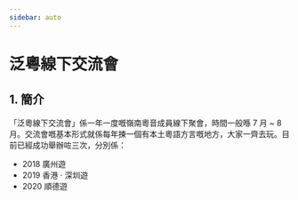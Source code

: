 ```yaml
---
sidebar: auto
---
```


# 泛粵線下交流會

## 1. 簡介

「泛粵線下交流會」係一年一度嘅嶺南粵音成員線下聚會，時間一般喺 7 月 ~ 8 月。交流會嘅基本形式就係每年揀一個有本土粵語方言嘅地方，大家一齊去玩。目前已經成功舉辦咗三次，分別係：

- 2018 廣州遊
- 2019 香港 · 深圳遊
- 2020 順德遊

